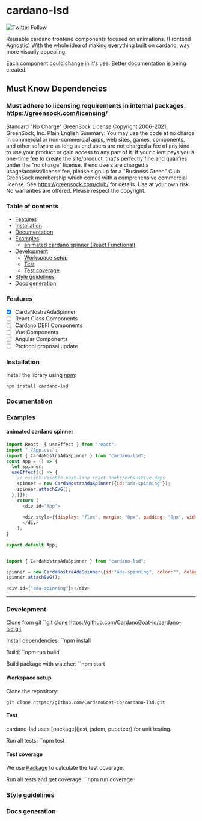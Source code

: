 # cardano-lsd 

[![Twitter Follow](https://img.shields.io/twitter/follow/Cardano_G_O_A_T?style=social)](https://twitter.com/Cardano_G_O_A_T)


Reusable cardano frontend components focused on animations. (Frontend Agnostic) With the whole idea of making everything built on cardano, way more visually appealing.

Each component could change in it's use. Better documentation is being created.

## Must Know Dependencies
### Must adhere to licensing requirements in internal packages. https://greensock.com/licensing/

Standard "No Charge" GreenSock License
Copyright 2006-2021, GreenSock, Inc.
Plain English Summary:
You may use the code at no charge in commercial or non-commercial apps, web sites, games, components, and other software as long as end users are not charged a fee of any kind to use your product or gain access to any part of it. If your client pays you a one-time fee to create the site/product, that's perfectly fine and qualifies under the "no charge" license. If end users are charged a usage/access/license fee, please sign up for a "Business Green" Club GreenSock membership which comes with a comprehensive commercial license. See https://greensock.com/club/ for details.
Use at your own risk. No warranties are offered.
Please respect the copyright.
### Table of contents

- [Features](#features)
- [Installation](#installation)
- [Documentation](#documentation)
- [Examples](#examples)
  - [animated cardano spinner (React Functional)](#animated-cardano-spinner-react-functional)
- [Development](#development)
  - [Workspace setup](#workspace-setup)
  - [Test](#test)
  - [Test coverage](#test-coverage)
- [Style guidelines](#style-guidelines)
- [Docs generation](#docs-generation)

### Features

- [X] CardaNostraAdaSpinner
- [ ] React Class Components
- [ ] Cardano DEFI Components
- [ ] Vue Components
- [ ] Angular Components
- [ ] Protocol proposal update

### Installation

Install the library using [npm](https://docs.npmjs.com/):

`npm install cardano-lsd`

### Documentation



### Examples

#### animated cardano spinner

```javascript
import React, { useEffect } from "react";
import "./App.css";
import { CardaNostraAdaSpinner } from "cardano-lsd";
const App = () => {
  let spinner;
  useEffect(() => {
    // eslint-disable-next-line react-hooks/exhaustive-deps
    spinner = new CardaNostraAdaSpinner({id:"ada-spinning"});
    spinner.attachSVG();
  },[]);
    return (
      <div id="App">
        
      <div style={{display: "flex", margin: "0px", padding: "0px", width: "100%", backgroundColor: "pink", opacity: "50%" }} id={"ada-spinning"}></div>
      </div>
    );
}

export default App;
```

```javascript

import { CardaNostraAdaSpinner } from "cardano-lsd";

spinner = new CardaNostraAdaSpinner({id:"ada-spinning", color:"", delay:0.2, duration:4});
spinner.attachSVG();

<div id={"ada-spinning"}></div>

```


-----------------

### Development
Clone from git
``git clone https://github.com/CardanoGoat-io/cardano-lsd.git

Install dependencies:
``npm install

Build:
``npm run build

Build package with watcher:
``npm start
#### Workspace setup

Clone the repository:

`git clone https://github.com/CardanoGoat-io/cardano-lsd.git`

#### Test

cardano-lsd uses [package](jest, jsdom, pupeteer) for unit testing.

Run all tests:
``npm test


#### Test coverage

We use [Package](jest) to calculate the test coverage.

Run all tests and get coverage:
``npm run coverage
### Style guidelines


### Docs generation

<!-- The majority of package documentation is created by the docstrings in python files. 
We use [sphinx](https://www.sphinx-doc.org/en/master/) with 
[Read the Docs theme](https://sphinx-rtd-theme.readthedocs.io/en/stable/) to generate the 
html pages.

Build docs and open the docs in browser: 

`make docs` -->
